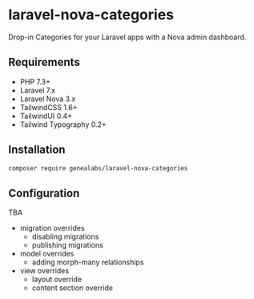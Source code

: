 # laravel-nova-categories
Drop-in Categories for your Laravel apps with a Nova admin dashboard.

## Requirements
- PHP 7.3+
- Laravel 7.x
- Laravel Nova 3.x
- TailwindCSS 1.6+
- TailwindUI 0.4+
- Tailwind Typography 0.2+

## Installation
```sh
composer require genealabs/laravel-nova-categories
```

## Configuration
TBA
- migration overrides
    - disabling migrations
    - publishing migrations
- model overrides
    - adding morph-many relationships
- view overrides
    - layout override
    - content section override
